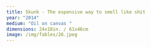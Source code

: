 ```yaml
---
title: Skunk - The expensive way to smell like shit
year: "2014"
medium: "Oil on canvas "
dimensions: 24x18in. / 61x46cm
image: /img/fables/26.jpeg
---
```




